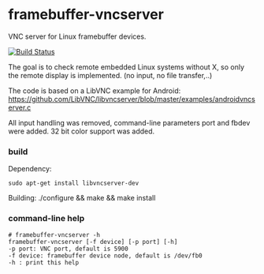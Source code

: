 # framebuffer-vncserver

VNC server for Linux framebuffer devices.

[![Build Status](https://travis-ci.org/ponty/framebuffer-vncserver.svg?branch=master)](https://travis-ci.org/ponty/framebuffer-vncserver)

The goal is to check remote embedded Linux systems without X, so only the remote display is implemented. 
(no input, no file transfer,..)

The code is based on a LibVNC example for Android:
https://github.com/LibVNC/libvncserver/blob/master/examples/androidvncserver.c

All input handling was removed, command-line parameters port and fbdev were added.
32 bit color support was added.

### build

Dependency:

	sudo apt-get install libvncserver-dev

Building:
        ./configure && make && make install
 

### command-line help 

	# framebuffer-vncserver -h
	framebuffer-vncserver [-f device] [-p port] [-h]
	-p port: VNC port, default is 5900
	-f device: framebuffer device node, default is /dev/fb0
	-h : print this help
 
